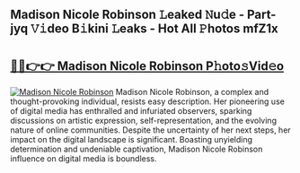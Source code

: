 ## Madison Nicole Robinson 𝙻eaked 𝙽u𝚍e - Part-jyq 𝚅𝚒deo B𝚒kini 𝙻eaks - Hot All 𝙿hotos mfZ1x

# <h2><a href="http://ld3ozrv.urlbe.top/?page=Madison+Nicole+Robinson">🔗🔗👉👉 Madison Nicole Robinson P𝚑oto𝚜Vid𝚎o</a></h2>

[![Madison Nicole Robinson](https://i.imgur.com/eBuTRDB.gif)](http://ld3ozrv.urlbe.top/?page=Madison+Nicole+Robinson)
Madison Nicole Robinson, a complex and thought-provoking individual, resists easy description. Her pioneering use of digital media has enthralled and infuriated observers, sparking discussions on artistic expression, self-representation, and the evolving nature of online communities. Despite the uncertainty of her next steps, her impact on the digital landscape is significant. Boasting unyielding determination and undeniable captivation, Madison Nicole Robinson influence on digital media is boundless.
